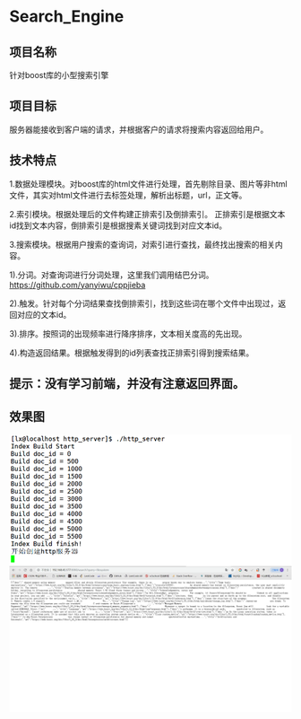 # Search_Engine

项目名称
----------------------------
针对boost库的小型搜索引擎

项目目标
--------------------------------------
服务器能接收到客户端的请求，并根据客户的请求将搜索内容返回给用户。

技术特点
--------------------------------------
1.数据处理模块。对boost库的html文件进行处理，首先剔除目录、图片等非html文件，其实对html文件进行去标签处理，解析出标题，url，正文等。

2.索引模块。根据处理后的文件构建正排索引及倒排索引。   正排索引是根据文本id找到文本内容，倒排索引是根据搜素关键词找到对应文本id。

3.搜索模块。根据用户搜索的查询词，对索引进行查找，最终找出搜索的相关内容。


  1).分词。对查询词进行分词处理，这里我们调用结巴分词。https://github.com/yanyiwu/cppjieba

  2).触发。针对每个分词结果查找倒排索引，找到这些词在哪个文件中出现过，返回对应的文本id。
  
  3).排序。按照词的出现频率进行降序排序，文本相关度高的先出现。

  4).构造返回结果。根据触发得到的id列表查找正排索引得到搜索结果。


提示：没有学习前端，并没有注意返回界面。
--------------------------------------

效果图
--------------------------------------

![](https://github.com/lvxinup/Search_Engine/blob/master/QQ%E5%9B%BE%E7%89%8720190316121033.png)
![](https://github.com/lvxinup/Search_Engine/blob/master/QQ%E5%9B%BE%E7%89%8720190316130121.png)







